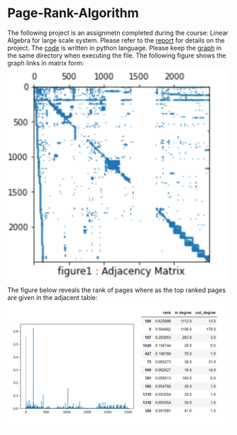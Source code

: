 # Page-Rank-Algorithm
The following project is an assignmetn completed during the course: Linear Algebra for large scale system. Please refer to the [report](/281654.pdf) for details on the project.
The [code](/eig_S281654) is written in python language. Please keep the [graph](/graph.txt) in the same directory when executing the file.
The following figure shows the graph links in matrix form:
<img src = 'images/graph.png' width=500>  
The figure below reveals the rank of pages where as the top ranked pages are given in the adjacent table:   
![](images/rank.png)
